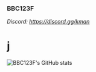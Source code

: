 ### BBC123F
*Discord: https://discord.gg/kman*

# j

![BBC123F's GitHub stats](https://github-readme-stats.vercel.app/api?username=bbc123f&show_icons=true&theme=radical)
<!--
**bbc123f/bbc123f** is a ✨ _special_ ✨ repository because its `README.md` (this file) appears on your GitHub profile.

Here are some ideas to get you started:

- 🔭 I’m currently working on ...
- 🌱 I’m currently learning ...
- 👯 I’m looking to collaborate on ...
- 🤔 I’m looking for help with ...
- 💬 Ask me about ...
- 📫 How to reach me: ...
- 😄 Pronouns: ...
- ⚡ Fun fact: ...
-->
